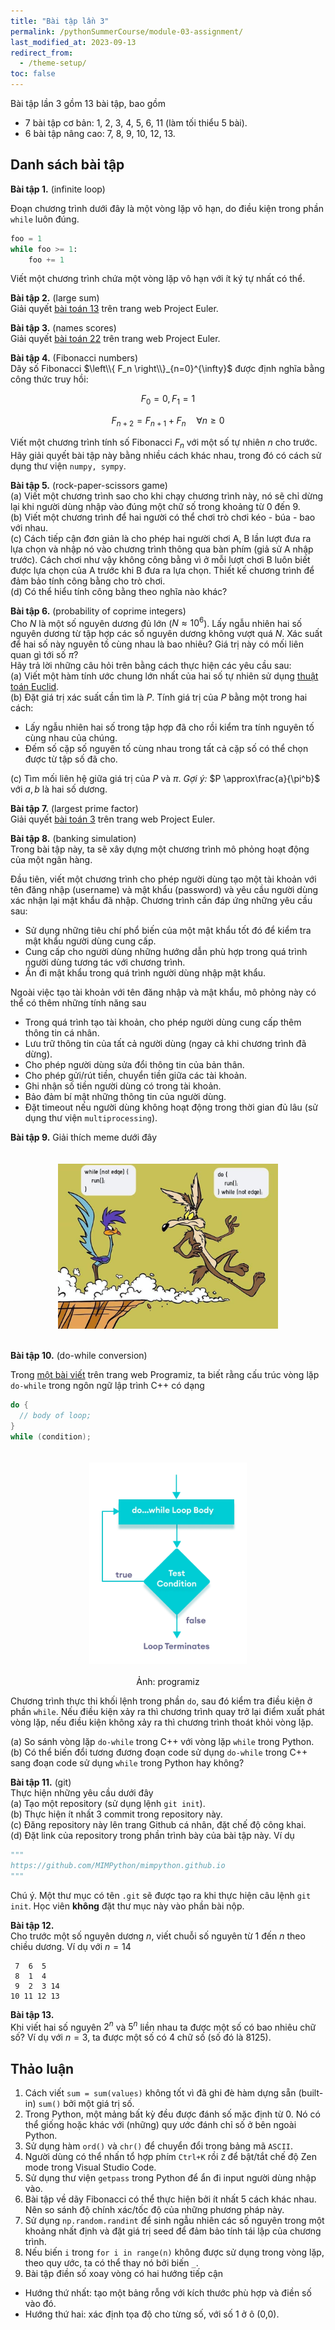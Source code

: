 ```yaml
---
title: "Bài tập lần 3"
permalink: /pythonSummerCourse/module-03-assignment/
last_modified_at: 2023-09-13
redirect_from:
  - /theme-setup/
toc: false
---
```



Bài tập lần 3 gồm 13 bài tập, bao gồm
- 7 bài tập cơ bản: 1, 2, 3, 4, 5, 6, 11 (làm tối thiểu 5 bài).
- 6 bài tập nâng cao: 7, 8, 9, 10, 12, 13.


## Danh sách bài tập

**Bài tập 1.** (infinite loop)

Đoạn chương trình dưới đây là một vòng lặp vô hạn, do điều kiện trong phần `while` luôn đúng.
```py
foo = 1
while foo >= 1:
    foo += 1
```
Viết một chương trình chứa một vòng lặp vô hạn với ít ký tự nhất có thể.

**Bài tập 2.** (large sum) \
Giải quyết [bài toán 13](https://projecteuler.net/problem=13) trên trang web Project Euler.

**Bài tập 3.** (names scores) \
Giải quyết [bài toán 22](https://projecteuler.net/problem=22) trên trang web Project Euler.

**Bài tập 4.** (Fibonacci numbers) \
Dãy số Fibonacci $\left\\{ F_n \right\\}_{n=0}^{\infty}$ được định nghĩa bằng công thức truy hồi:

$$F_0 = 0, F_1 = 1$$

$$F_{n+2} = F_{n+1} + F_{n} \quad \forall n \ge 0$$

Viết một chương trình tính số Fibonacci $F_n$ với một số tự nhiên $n$ cho trước. Hãy giải quyết bài tập này bằng nhiều cách khác nhau, trong đó có cách sử dụng thư viện `numpy, sympy`.

**Bài tập 5.** (rock-paper-scissors game) \
(a) Viết một chương trình sao cho khi chạy chương trình này, nó sẽ chỉ dừng lại khi người dùng nhập vào đúng một chữ số trong khoảng từ 0 đến 9. \
(b) Viết một chương trình để hai người có thể chơi trò chơi kéo - búa - bao với nhau. \
(c) Cách tiếp cận đơn giản là cho phép hai người chơi A, B lần lượt đưa ra lựa chọn và nhập nó vào chương trình thông qua bàn phím (giả sử A nhập trước). Cách chơi như vậy không công bằng vì ở mỗi lượt chơi B luôn biết được lựa chọn của A trước khi B đưa ra lựa chọn. Thiết kế chương trình để đảm bảo tính công bằng cho trò chơi. \
(d) Có thể hiểu tính công bằng theo nghĩa nào khác?

**Bài tập 6.** (probability of coprime integers) \
Cho $N$ là một số nguyên dương đủ lớn ($N \approx 10^6$). Lấy ngẫu nhiên hai số nguyên dương từ tập hợp các số nguyên dương không vượt quá $N$. Xác suất để hai số này nguyên tố cùng nhau là bao nhiêu? Giá trị này có mối liên quan gì tới số $\pi$? \
Hãy trả lời những câu hỏi trên bằng cách thực hiện các yêu cầu sau: \
(a) Viết một hàm tính ước chung lớn nhất của hai số tự nhiên sử dụng [thuật toán Euclid](https://en.wikipedia.org/wiki/Euclidean_algorithm). \
(b) Đặt giá trị xác suất cần tìm là $P$. Tính giá trị của $P$ bằng một trong hai cách:
- Lấy ngẫu nhiên hai số trong tập hợp đã cho rồi kiểm tra tính nguyên tố cùng nhau của chúng.
- Đếm số cặp số nguyên tố cùng nhau trong tất cả cặp số có thể chọn được từ tập số đã cho.

(c) Tìm mối liên hệ giữa giá trị của $P$ và $\pi$. *Gợi ý:* $P \approx\frac{a}{\pi^b}$ với $a, b$ là hai số dương.

**Bài tập 7.** (largest prime factor) \
Giải quyết [bài toán 3](https://projecteuler.net/problem=3) trên trang web Project Euler.

**Bài tập 8.** (banking simulation) \
Trong bài tập này, ta sẽ xây dựng một chương trình mô phỏng hoạt động của một ngân hàng.

Đầu tiên, viết một chương trình cho phép người dùng tạo một tài khoản với tên đăng nhập (username) và mật khẩu (password) và yêu cầu người dùng xác nhận lại mật khẩu đã nhập. Chương trình cần đáp ứng những yêu cầu sau:
- Sử dụng những tiêu chí phổ biến của một mật khẩu tốt đó để kiểm tra mật khẩu người dùng cung cấp.
- Cung cấp cho người dùng những hướng dẫn phù hợp trong quá trình người dùng tương tác với chương trình.
- Ẩn đi mật khẩu trong quá trình người dùng nhập mật khẩu.

Ngoài việc tạo tài khoản với tên đăng nhập và mật khẩu, mô phỏng này có thể có thêm những tính năng sau
- Trong quá trình tạo tài khoản, cho phép người dùng cung cấp thêm thông tin cá nhân.
- Lưu trữ thông tin của tất cả người dùng (ngay cả khi chương trình đã dừng).
- Cho phép người dùng sửa đổi thông tin của bản thân.
- Cho phép gửi/rút tiền, chuyển tiền giữa các tài khoản.
- Ghi nhận số tiền người dùng có trong tài khoản.
- Bảo đảm bí mật những thông tin của người dùng.
- Đặt timeout nếu người dùng không hoạt động trong thời gian đủ lâu (sử dụng thư viện `multiprocessing`).

**Bài tập 9.** Giải thích meme dưới đây
<div>
    <img src="/assets/images/courses/homework/do-while-meme.jpg"
    style="width:70%;
    max-width:700px;
    display: block;
    margin-left: auto;
    margin-right: auto;
    padding-top:20px;
    padding-bottom:20px;">
</div>

**Bài tập 10.** (do-while conversion)

Trong [một bài viết](https://www.programiz.com/cpp-programming/do-while-loop) trên trang web Programiz, ta biết rằng cấu trúc vòng lặp `do-while` trong ngôn ngữ lập trình C++ có dạng

```cpp
do {
  // body of loop;
}
while (condition);
```

<div>
    <img src="/assets/images/courses/homework/cpp-do-while-loop-flowchart.webp"
    style="width:50%;
    max-width:700px;
    display: block;
    margin-left: auto;
    margin-right: auto;
    padding-top:20px;
    padding-bottom:20px;">
</div>

<center> Ảnh: programiz </center>

Chương trình thực thi khối lệnh trong phần `do`, sau đó kiểm tra điều kiện ở phần `while`. Nếu điều kiện xảy ra thì chương trình quay trở lại điểm xuất phát vòng lặp, nếu điều kiện không xảy ra thì chương trình thoát khỏi vòng lặp.

(a) So sánh vòng lặp `do-while` trong C++ với vòng lặp `while` trong Python. \
(b) Có thể biến đổi tương đương đoạn code sử dụng `do-while` trong C++ sang đoạn code sử dụng `while` trong Python hay không?

**Bài tập 11.** (git) \
Thực hiện những yêu cầu dưới đây \
(a) Tạo một repository (sử dụng lệnh `git init`). \
(b) Thực hiện ít nhất 3 commit trong repository này. \
(c) Đăng repository này lên trang Github cá nhân, đặt chế độ công khai. \
(d) Đặt link của repository trong phần trình bày của bài tập này. Ví dụ
  ```py
  """
  https://github.com/MIMPython/mimpython.github.io
  """
  ```

Chú ý. Một thư mục có tên `.git` sẽ được tạo ra khi thực hiện câu lệnh `git init`. Học viên **không** đặt thư mục này vào phần bài nộp.

**Bài tập 12.** \
Cho trước một số nguyên dương $n$, viết chuỗi số nguyên từ 1 đến $n$ theo chiều dương. Ví dụ với $n=14$
```
 7  6  5
 8  1  4
 9  2  3 14
10 11 12 13
```

**Bài tập 13.** \
Khi viết hai số nguyên $2^n$ và $5^n$ liền nhau ta được một số có bao nhiêu chữ số? Ví dụ với $n=3$, ta được một số có 4 chữ số (số đó là 8125).


## Thảo luận

1. Cách viết `sum = sum(values)` không tốt vì đã ghi đè hàm dựng sẵn (built-in) `sum()` bởi một giá trị số.
2. Trong Python, một mảng bất kỳ đều được đánh số mặc định từ 0. Nó có thể giống hoặc khác với (những) quy ước đánh chỉ số ở bên ngoài Python.
3. Sử dụng hàm `ord()` và `chr()` để chuyển đổi trong bảng mã `ASCII`.
4. Người dùng có thể nhấn tổ hợp phím `Ctrl+K` rồi `Z` để bật/tắt chế độ Zen mode trong Visual Studio Code.
5. Sử dụng thư viện `getpass` trong Python để ẩn đi input người dùng nhập vào.
6. Bài tập về dãy Fibonacci có thể thực hiện bởi ít nhất 5 cách khác nhau. Nên so sánh độ chính xác/tốc độ của những phương pháp này.
7. Sử dụng `np.random.randint` để sinh ngẫu nhiên các số nguyên trong một khoảng nhất định và đặt giá trị seed để đảm bảo tính tái lập của chương trình.
8. Nếu biến `i` trong `for i in range(n)` không được sử dụng trong vòng lặp, theo quy ước, ta có thể thay nó bởi biến `_`.
9. Bài tập điền số xoay vòng có hai hướng tiếp cận
  - Hướng thứ nhất: tạo một bảng rỗng với kích thước phù hợp và điền số vào đó.
  - Hướng thứ hai: xác định tọa độ cho từng số, với số 1 ở ô (0,0).
